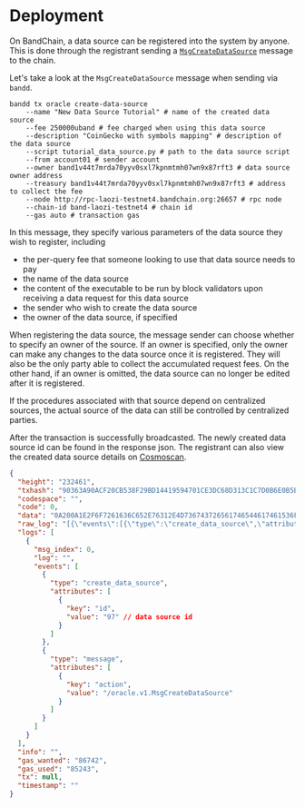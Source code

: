 <!--
order: 3
-->

# Deployment

On BandChain, a data source can be registered into the system by anyone. This is done through the registrant sending
a [`MsgCreateDataSource`](/whitepaper/protocol-messages.html#msgcreatedatasource) message to the chain.

Let's take a look at the `MsgCreateDataSource` message when sending via `bandd`.

```shell
bandd tx oracle create-data-source
    --name "New Data Source Tutorial" # name of the created data source
    --fee 250000uband # fee charged when using this data source
    --description "CoinGecko with symbols mapping" # description of the data source
    --script tutorial_data_source.py # path to the data source script
    --from account01 # sender account
    --owner band1v44t7mrda70yyv0sxl7kpnmtmh07wn9x87rft3 # data source owner address
    --treasury band1v44t7mrda70yyv0sxl7kpnmtmh07wn9x87rft3 # address to collect the fee
    --node http://rpc-laozi-testnet4.bandchain.org:26657 # rpc node
    --chain-id band-laozi-testnet4 # chain id
    --gas auto # transaction gas
```

In this message, they specify various parameters of the data source they wish to register, including

- the per-query fee that someone looking to use that data source needs to pay
- the name of the data source
- the content of the executable to be run by block validators upon receiving a data request for this data source
- the sender who wish to create the data source
- the owner of the data source, if specified

When registering the data source, the message sender can choose whether to specify an owner of the source.
If an owner is specified, only the owner can make any changes to the data source once it is registered.
They will also be the only party able to collect the accumulated request fees. On the other hand, if an owner is
omitted, the data source can no longer be edited after it is registered.

If the procedures associated with that source depend on centralized sources, the actual source of the data can still be
controlled by centralized parties.

After the transaction is successfully broadcasted. The newly created data source id can be found in the response json.
The registrant can also view the created data source details on [Cosmoscan](https://cosmoscan.io/data-sources/).

```json
{
  "height": "232461",
  "txhash": "90363A90ACF20CB538F29BD14419594701CE3DC68D313C1C7D0B6E0B5B16DAA7",
  "codespace": "",
  "code": 0,
  "data": "0A200A1E2F6F7261636C652E76312E4D736743726561746544617461536F75726365",
  "raw_log": "[{\"events\":[{\"type\":\"create_data_source\",\"attributes\":[{\"key\":\"id\",\"value\":\"97\"}]},{\"type\":\"message\",\"attributes\":[{\"key\":\"action\",\"value\":\"/oracle.v1.MsgCreateDataSource\"}]}]}]",
  "logs": [
    {
      "msg_index": 0,
      "log": "",
      "events": [
        {
          "type": "create_data_source",
          "attributes": [
            {
              "key": "id",
              "value": "97" // data source id
            }
          ]
        },
        {
          "type": "message",
          "attributes": [
            {
              "key": "action",
              "value": "/oracle.v1.MsgCreateDataSource"
            }
          ]
        }
      ]
    }
  ],
  "info": "",
  "gas_wanted": "86742",
  "gas_used": "85243",
  "tx": null,
  "timestamp": ""
}
```
